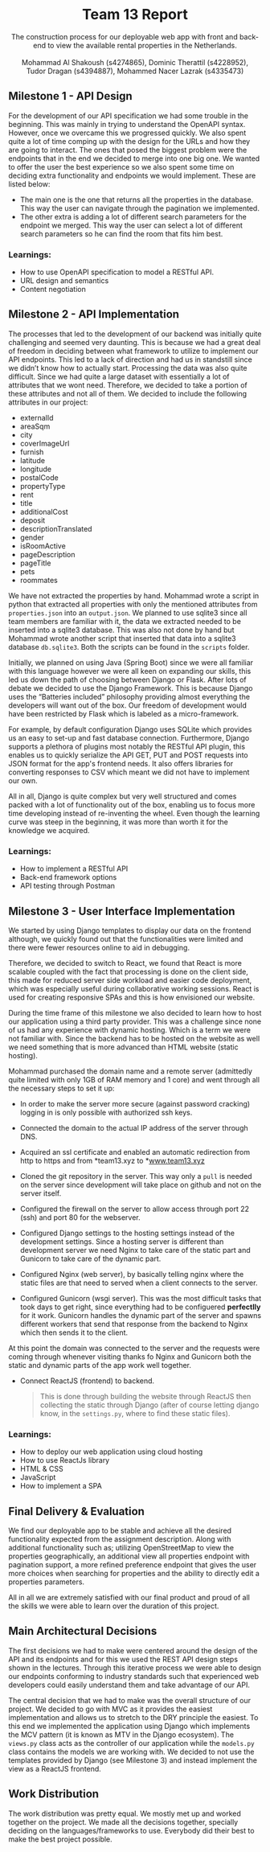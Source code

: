 <br />
<p align="center">
  <h1 align="center">Team 13 Report</h1>
  <p align="center">
      The construction process for our deployable web app with front and back-end to
        view the available rental properties in the Netherlands. <br/> <br/>
        Mohammad Al Shakoush (s4274865), Dominic Therattil (s4228952),<br/>
        Tudor Dragan (s4394887), Mohammed Nacer Lazrak (s4335473)
  </p>
</p>

## **Milestone 1 - API Design**

For the development of our API specification we had some trouble in the beginning. This was mainly in trying to understand the OpenAPI syntax. However, once we overcame this we progressed quickly. We also spent quite a lot of time comping up with the design for the URLs and how they are going to interact. The ones that posed the biggest problem were the endpoints that in the end we decided to merge into one big one. We wanted to offer the user the best experience so we also spent some time on deciding extra functionality and endpoints we would implement. These are listed below:

<ul>
  <li> The main one is the one that returns all the properties in the database. This way the user can navigate through the pagination we implemented.</li>
  <li>The other extra is adding a lot of different search parameters for the endpoint we merged. This way the user can select a lot of different search parameters so he can find the room that fits him best.</li>
</ul>

### **Learnings:**

<ul>
  <li>How to use OpenAPI specification to model a RESTful API.</li>
  <li>URL design and semantics</li>
  <li>Content negotiation</li>
</ul>
 
## **Milestone 2 - API Implementation**
The processes that led to the development of our backend was initially quite challenging and seemed very daunting. This is because we had a great deal of freedom in deciding between what framework to utilize to implement our API endpoints. This led to a lack of direction and had us in standstill since we didn’t know how to actually start. Processing the data was also quite difficult. Since we had quite a large dataset with essentially a lot of attributes that we wont need. Therefore, we decided to take a portion of these attributes and not all of them. We decided to include the following attributes in our project:

- externalId
- areaSqm
- city
- coverImageUrl
- furnish
- latitude
- longitude
- postalCode
- propertyType
- rent
- title
- additionalCost
- deposit
- descriptionTranslated
- gender
- isRoomActive
- pageDescription
- pageTitle
- pets
- roommates

We have not extracted the properties by hand. Mohammad wrote a script in python that extracted all properties with only the mentioned attributes from `properties.json` into an `output.json`. We planned to use sqlite3 since all team members are familiar with it, the data we extracted needed to be inserted into a sqlite3 database. This was also not done by hand but Mohammad wrote another script that inserted that data into a sqlite3 database `db.sqlite3`. Both the scripts can be found in the `scripts` folder.

Initially, we planned on using Java (Spring Boot) since we were all familiar with this language however we were all keen on expanding our skills, this led us down the path of choosing between Django or Flask. After lots of debate we decided to use the Django Framework. This is because Django uses the “Batteries included” philosophy providing almost everything the developers will want out of the box. Our freedom of development would have been restricted by Flask which is labeled as a micro-framework.

For example, by default configuration Django uses SQLite which provides us an easy to set-up and fast database connection. Furthermore, Django supports a plethora of plugins most notably the RESTful API plugin, this enables us to quickly serialize the API GET, PUT and POST requests into JSON format for the app's frontend needs. It also offers libraries for converting responses to CSV which meant we did not have to implement our own.

All in all, Django is quite complex but very well structured and comes packed with a lot of functionality out of the box, enabling us to focus more time developing instead of re-inventing the wheel. Even though the learning curve was steep in the beginning, it was more than worth it for the knowledge we acquired.

### **Learnings:**

<ul>
  <li>How to implement a RESTful API</li>
  <li>Back-end framework options</li>
  <li>API testing through Postman</li>
</ul>
 
## **Milestone 3 - User Interface Implementation**
We started by using Django templates to display our data on the frontend although, we quickly found out that the functionalities were limited and there were fewer resources online to aid in debugging. 
 
Therefore, we decided to switch to React, we found that React is more scalable coupled with the fact that processing is done on the client side, this made for reduced server side workload and easier code deployment, which was especially useful during collaborative working sessions. React is used for creating responsive SPAs and this is how envisioned our website.

During the time frame of this milestone we also decided to learn how to host our application using a third party provider. This was a challenge since none of us had any experience with dynamic hosting. Which is a term we were not familiar with. Since the backend has to be hosted on the website as well we need something that is more advanced than HTML website (static hosting).

Mohammad purchased the domain name and a remote server (admittedly quite limited with only 1GB of RAM memory and 1 core) and went through all the necessary steps to set it up:

- In order to make the server more secure (against password cracking) logging in is only possible with authorized ssh keys.

- Connected the domain to the actual IP address of the server through DNS.

- Acquired an ssl certificate and enabled an automatic redirection from http to https and from \*team13.xyz to \*www.team13.xyz

- Cloned the git repository in the server. This way only a `pull` is needed on the server since development will take place on github and not on the server itself.

- Configured the firewall on the server to allow access through port 22 (ssh) and port 80 for the webserver.

- Configured Django settings to the hosting settings instead of the development settings. Since a hosting server is different than development server we need Nginx to take care of the static part and Gunicorn to take care of the dynamic part.

- Configured Nginx (web server), by basically telling nginx where the static files are that need to served when a client connects to the server.

- Configured Gunicorn (wsgi server). This was the most difficult tasks that took days to get right, since everything had to be configuered **perfectlly** for it work. Gunicorn handles the dynamic part of the server and spawns different workers that send that response from the backend to Nginx which then sends it to the client.

At this point the domain was connected to the server and the requests were coming through whenever visiting thanks fo Nginx and Gunicorn both the static and dynamic parts of the app work well together.

- Connect ReactJS (frontend) to backend.
  > This is done through building the website through ReactJS then collecting the static through Django (after of course letting django know, in the `settings.py`, where to find these static files).

### **Learnings:**

<ul>
  <li>How to deploy our web application using cloud hosting</li>
  <li>How to use ReactJs library</li>
  <li>HTML & CSS</li>
  <li>JavaScript</li>
  <li>How to implement a SPA</li>
</ul>
 
## **Final Delivery & Evaluation**
We find our deployable app to be stable and achieve all the desired functionality expected from the assignment description. Along with additional functionality such as; utilizing OpenStreetMap to view the properties geographically, an additional view all properties endpoint with pagination support, a more refined preference endpoint that gives the user more choices when searching for properties and the ability to directly edit a properties parameters.
 
All in all we are extremely satisfied with our final product and proud of all the skills we were able to learn over the duration of this project.

## **Main Architectural Decisions**

The first decisions we had to make were centered around the design of the API and its endpoints and for this we used the REST API design steps shown in the lectures. Through this iterative process we were able to design our endpoints conforming to industry standards such that experienced web developers could easily understand them and take advantage of our API.

The central decision that we had to make was the overall structure of our project. We decided to go with MVC as it provides the easiest implementation and allows us to stretch to the DRY principle the easiest. To this end we implemented the application using Django which implements the MCV pattern (it is known as MTV in the Django ecosystem). The <code>views.py</code> class acts as the controller of our application while the <code>models.py</code> class contains the models we are working with. We decided to not use the templates provided by Django (see Milestone 3) and instead implement the view as a ReactJS frontend.

## Work Distribution

The work distribution was pretty equal. We mostly met up and worked together on the project. We made all the decisions together, specially deciding on the languages/frameworks to use. Everybody did their best to make the best project possible.
